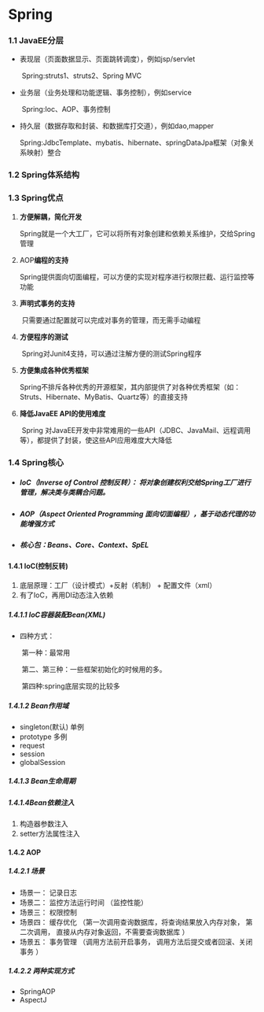 # Spring

### 1.1  JavaEE分层

- 表现层（页面数据显示、页面跳转调度），例如jsp/servlet 

  ​	Spring:struts1、struts2、Spring MVC

- 业务层（业务处理和功能逻辑、事务控制），例如service

  ​	Spring:Ioc、AOP、事务控制

- 持久层（数据存取和封装、和数据库打交道），例如dao,mapper

  ​	Spring:JdbcTemplate、mybatis、hibernate、springDataJpa框架（对象关系映射）整合



### 1.2  Spring体系结构

### 1.3 Spring优点

1. **方便解耦，简化开发**

   ​	Spring就是一个大工厂，它可以将所有对象创建和依赖关系维护，交给Spring管理

2. AOP**编程的支持**

   ​	Spring提供面向切面编程，可以方便的实现对程序进行权限拦截、运行监控等功能

3. **声明式事务的支持**

   ​	只需要通过配置就可以完成对事务的管理，而无需手动编程

4. **方便程序的测试**

   ​	Spring对Junit4支持，可以通过注解方便的测试Spring程序

5. **方便集成各种优秀框架**

   ​	Spring不排斥各种优秀的开源框架，其内部提供了对各种优秀框架（如：Struts、Hibernate、MyBatis、Quartz等）的直接支持

6. **降低JavaEE API的使用难度**

   ​	Spring 对JavaEE开发中非常难用的一些API（JDBC、JavaMail、远程调用等），都提供了封装，使这些API应用难度大大降低

### 1.4 Spring核心

- ##### IoC（Inverse of Control 控制反转）： 将对象创建权利交给Spring工厂进行管理，解决类与类耦合问题。

- ##### AOP（Aspect Oriented Programming 面向切面编程），基于动态代理的功能增强方式

- ##### 核心包：Beans、Core、Context、SpEL

#### 1.4.1 IoC(控制反转)

1. 底层原理：工厂（设计模式）+反射（机制） + 配置文件（xml）
2. 有了IoC，再用DI动态注入依赖

##### 1.4.1.1 IoC容器装配Bean(XML)

- 四种方式：

  ​	第一种：最常用

  ​	第二、第三种：一些框架初始化的时候用的多。

  ​	第四种:spring底层实现的比较多

##### 1.4.1.2 Bean作用域

- singleton(默认)	单例
- prototype		多例
- request		
- session
- globalSession

##### 1.4.1.3 Bean生命周期

##### 1.4.1.4Bean依赖注入

1. 构造器参数注入
2. setter方法属性注入

#### 1.4.2 AOP

##### 1.4.2.1 场景

- 场景一： 记录日志 
- 场景二： 监控方法运行时间 （监控性能）
- 场景三： 权限控制 
- 场景四： 缓存优化 （第一次调用查询数据库，将查询结果放入内存对象， 第二次调用， 直接从内存对象返回，不需要查询数据库 ）
- 场景五： 事务管理 （调用方法前开启事务， 调用方法后提交或者回滚、关闭事务 ）

##### 1.4.2.2 两种实现方式

- SpringAOP
- AspectJ





​	









​	



